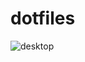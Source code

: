 # dotfiles
![desktop](https://user-images.githubusercontent.com/52778711/115736441-f6bc7d00-a393-11eb-81f4-c62bc993c5b9.png)
